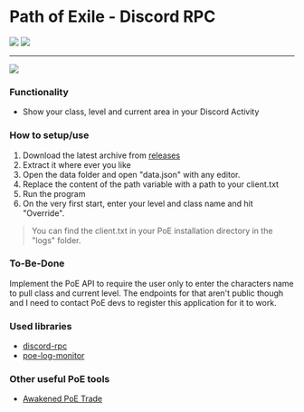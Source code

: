# Path of Exile - Discord RPC

![](https://img.shields.io/badge/Version-1.0.0-green?style=flat-square)
![](https://img.shields.io/github/last-commit/dubskysteam/PathOfExile-DiscordRPC?style=flat-square)
___
![](https://img.shields.io/badge/PoE%20Version-3.20%20Sanctum-orange?style=for-the-badge)

### Functionality
* Show your class, level and current area in your Discord Activity

### How to setup/use
1. Download the latest archive from [releases](https://github.com/DubskySteam/PathOfExile-DiscordRPC/releases)
2. Extract it where ever you like
3. Open the data folder and open "data.json" with any editor.
4. Replace the content of the path variable with a path to your client.txt
5. Run the program
6. On the very first start, enter your level and class name and hit "Override".

> You can find the client.txt in your PoE installation directory in the "logs" folder.

### To-Be-Done
Implement the PoE API to require the user only to enter the characters name to pull class and current level.
The endpoints for that aren't public though and I need to contact PoE devs to register this application for it to work.

### Used libraries
* [discord-rpc](https://www.npmjs.com/package/discord-rpc)
* [poe-log-monitor](https://www.npmjs.com/package/poe-log-monitor)

### Other useful PoE tools
* [Awakened PoE Trade](https://github.com/SnosMe/awakened-poe-trade)